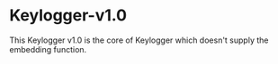 # Keylogger-v1.0
This Keylogger v1.0 is the core of Keylogger which doesn't supply the embedding function.
